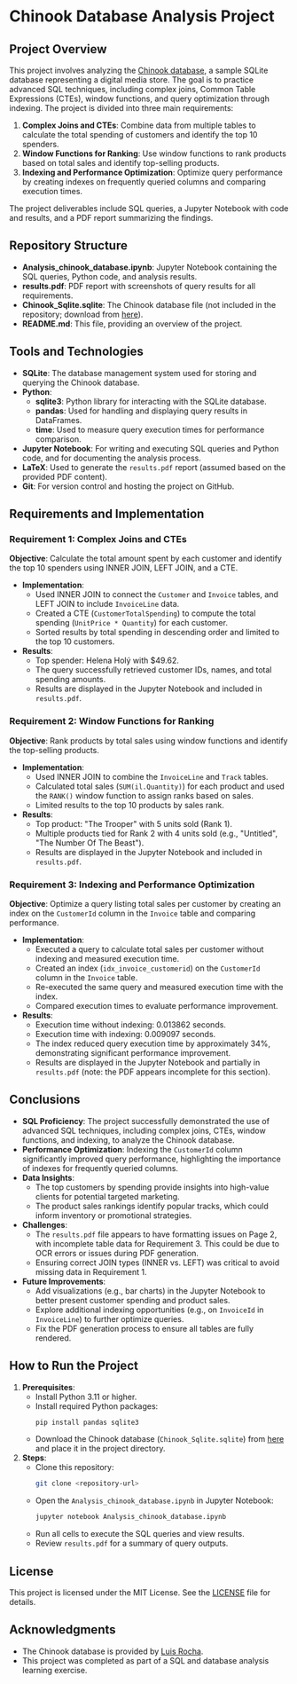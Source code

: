 # Chinook Database Analysis Project

## Project Overview
This project involves analyzing the [Chinook database](https://github.com/lerocha/chinook-database), a sample SQLite database representing a digital media store. The goal is to practice advanced SQL techniques, including complex joins, Common Table Expressions (CTEs), window functions, and query optimization through indexing. The project is divided into three main requirements:

1. **Complex Joins and CTEs**: Combine data from multiple tables to calculate the total spending of customers and identify the top 10 spenders.
2. **Window Functions for Ranking**: Use window functions to rank products based on total sales and identify top-selling products.
3. **Indexing and Performance Optimization**: Optimize query performance by creating indexes on frequently queried columns and comparing execution times.

The project deliverables include SQL queries, a Jupyter Notebook with code and results, and a PDF report summarizing the findings.

## Repository Structure
- **Analysis_chinook_database.ipynb**: Jupyter Notebook containing the SQL queries, Python code, and analysis results.
- **results.pdf**: PDF report with screenshots of query results for all requirements.
- **Chinook_Sqlite.sqlite**: The Chinook database file (not included in the repository; download from [here](https://github.com/lerocha/chinook-database)).
- **README.md**: This file, providing an overview of the project.

## Tools and Technologies
- **SQLite**: The database management system used for storing and querying the Chinook database.
- **Python**:
  - **sqlite3**: Python library for interacting with the SQLite database.
  - **pandas**: Used for handling and displaying query results in DataFrames.
  - **time**: Used to measure query execution times for performance comparison.
- **Jupyter Notebook**: For writing and executing SQL queries and Python code, and for documenting the analysis process.
- **LaTeX**: Used to generate the `results.pdf` report (assumed based on the provided PDF content).
- **Git**: For version control and hosting the project on GitHub.

## Requirements and Implementation

### Requirement 1: Complex Joins and CTEs
**Objective**: Calculate the total amount spent by each customer and identify the top 10 spenders using INNER JOIN, LEFT JOIN, and a CTE.

- **Implementation**:
  - Used INNER JOIN to connect the `Customer` and `Invoice` tables, and LEFT JOIN to include `InvoiceLine` data.
  - Created a CTE (`CustomerTotalSpending`) to compute the total spending (`UnitPrice * Quantity`) for each customer.
  - Sorted results by total spending in descending order and limited to the top 10 customers.
- **Results**:
  - Top spender: Helena Holý with $49.62.
  - The query successfully retrieved customer IDs, names, and total spending amounts.
  - Results are displayed in the Jupyter Notebook and included in `results.pdf`.

### Requirement 2: Window Functions for Ranking
**Objective**: Rank products by total sales using window functions and identify the top-selling products.

- **Implementation**:
  - Used INNER JOIN to combine the `InvoiceLine` and `Track` tables.
  - Calculated total sales (`SUM(il.Quantity)`) for each product and used the `RANK()` window function to assign ranks based on sales.
  - Limited results to the top 10 products by sales rank.
- **Results**:
  - Top product: "The Trooper" with 5 units sold (Rank 1).
  - Multiple products tied for Rank 2 with 4 units sold (e.g., "Untitled", "The Number Of The Beast").
  - Results are displayed in the Jupyter Notebook and included in `results.pdf`.

### Requirement 3: Indexing and Performance Optimization
**Objective**: Optimize a query listing total sales per customer by creating an index on the `CustomerId` column in the `Invoice` table and comparing performance.

- **Implementation**:
  - Executed a query to calculate total sales per customer without indexing and measured execution time.
  - Created an index (`idx_invoice_customerid`) on the `CustomerId` column in the `Invoice` table.
  - Re-executed the same query and measured execution time with the index.
  - Compared execution times to evaluate performance improvement.
- **Results**:
  - Execution time without indexing: 0.013862 seconds.
  - Execution time with indexing: 0.009097 seconds.
  - The index reduced query execution time by approximately 34%, demonstrating significant performance improvement.
  - Results are displayed in the Jupyter Notebook and partially in `results.pdf` (note: the PDF appears incomplete for this section).

## Conclusions
- **SQL Proficiency**: The project successfully demonstrated the use of advanced SQL techniques, including complex joins, CTEs, window functions, and indexing, to analyze the Chinook database.
- **Performance Optimization**: Indexing the `CustomerId` column significantly improved query performance, highlighting the importance of indexes for frequently queried columns.
- **Data Insights**:
  - The top customers by spending provide insights into high-value clients for potential targeted marketing.
  - The product sales rankings identify popular tracks, which could inform inventory or promotional strategies.
- **Challenges**:
  - The `results.pdf` file appears to have formatting issues on Page 2, with incomplete table data for Requirement 3. This could be due to OCR errors or issues during PDF generation.
  - Ensuring correct JOIN types (INNER vs. LEFT) was critical to avoid missing data in Requirement 1.
- **Future Improvements**:
  - Add visualizations (e.g., bar charts) in the Jupyter Notebook to better present customer spending and product sales.
  - Explore additional indexing opportunities (e.g., on `InvoiceId` in `InvoiceLine`) to further optimize queries.
  - Fix the PDF generation process to ensure all tables are fully rendered.

## How to Run the Project
1. **Prerequisites**:
   - Install Python 3.11 or higher.
   - Install required Python packages:
     ```bash
     pip install pandas sqlite3
     ```
   - Download the Chinook database (`Chinook_Sqlite.sqlite`) from [here](https://github.com/lerocha/chinook-database) and place it in the project directory.
2. **Steps**:
   - Clone this repository:
     ```bash
     git clone <repository-url>
     ```
   - Open the `Analysis_chinook_database.ipynb` in Jupyter Notebook:
     ```bash
     jupyter notebook Analysis_chinook_database.ipynb
     ```
   - Run all cells to execute the SQL queries and view results.
   - Review `results.pdf` for a summary of query outputs.

## License
This project is licensed under the MIT License. See the [LICENSE](LICENSE) file for details.

## Acknowledgments
- The Chinook database is provided by [Luis Rocha](https://github.com/lerocha/chinook-database).
- This project was completed as part of a SQL and database analysis learning exercise.